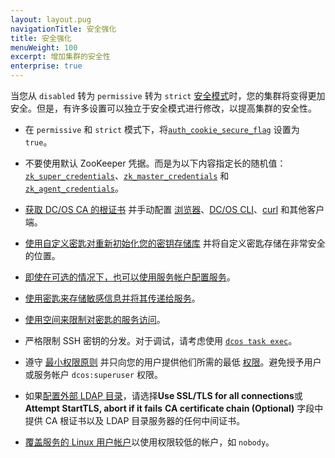 ```yaml
---
layout: layout.pug
navigationTitle: 安全强化
title: 安全强化
menuWeight: 100
excerpt: 增加集群的安全性
enterprise: true
---
```

<!-- The source repository for this topic is https://github.com/dcos/dcos-docs-site -->


当您从 `disabled` 转为 `permissive` 转为 `strict` [安全模式](/cn/1.11/security/ent/#security-modes)时，您的集群将变得更加安全。但是，有许多设置可以独立于安全模式进行修改，以提高集群的安全性。

- <a name="secure-flag"></a>在 `permissive` 和 `strict` 模式下，将[`auth_cookie_secure_flag`](/cn/1.11/installing/ent/custom/configuration/configuration-parameters/#auth-cookie-secure-flag-enterprise) 设置为 `true`。

- <a name="zk"></a>不要使用默认 ZooKeeper 凭据。而是为以下内容指定长的随机值：[`zk_super_credentials`](/cn/1.11/installing/ent/custom/configuration/configuration-parameters/#zk-superuser)、[`zk_master_credentials`](/cn/1.11/installing/ent/custom/configuration/configuration-parameters/#zk-master) 和 [`zk_agent_credentials`](/cn/1.11/installing/ent/custom/configuration/configuration-parameters/#zk-agent)。

- [获取 DC/OS CA 的根证书](/cn/1.11/security/ent/tls-ssl/get-cert/#oob) 并手动配置 [浏览器](/cn/1.11/security/ent/tls-ssl/ca-trust-browser/)、[DC/OS CLI](/cn/1.11/security/ent/tls-ssl/ca-trust-cli/)、[curl](/cn/1.11/security/ent/tls-ssl/ca-trust-curl/) 和其他客户端。

- [使用自定义密匙对重新初始化您的密钥存储库](/cn/1.11/security/ent/secrets/custom-key/) 并将自定义密匙存储在非常安全的位置。
- [即使在可选的情况下，也可以使用服务帐户配置服务](/cn/1.11/security/ent/service-auth/)。

- [使用密匙来存储敏感信息并将其传递给服务](/cn/1.11/security/ent/secrets/)。

- [使用空间来限制对密匙的服务访问](/cn/1.11/security/ent/#spaces)。

- 严格限制 SSH 密钥的分发。对于调试，请考虑使用 [`dcos task exec`](/cn/1.11/monitoring/debugging/)。

- 遵守 [最小权限原则](http://searchsecurity.techtarget.com/definition/principle-of-least-privilege-POLP) 并只向您的用户提供他们所需的最低 [权限](/cn/1.11/security/ent/perms-reference/)。避免授予用户或服务帐户 `dcos:superuser` 权限。

- 如果[配置外部 LDAP 目录](/cn/1.11/security/ent/ldap/ldap-conn/)，请选择**Use SSL/TLS for all connections**或 **Attempt StartTLS, abort if it fails**  **CA certificate chain (Optional)** 字段中提供 CA 根证书以及 LDAP 目录服务器的任何中间证书。

- [覆盖服务的 Linux 用户帐户](/cn/1.11/security/ent/users-groups/config-linux-user/)以使用权限较低的帐户，如 `nobody`。
